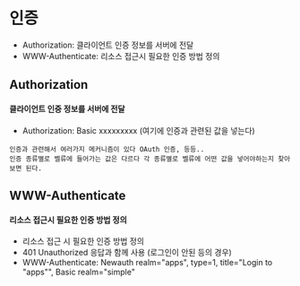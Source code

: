 # 인증
- Authorization: 클라이언트 인증 정보를 서버에 전달
- WWW-Authenticate: 리소스 접근시 필요한 인증 방법 정의

## Authorization
#### 클라이언트 인증 정보를 서버에 전달
- Authorization: Basic xxxxxxxxx (여기에 인증과 관련된 값을 넣는다)

`인증과 관련해서 여러가지 메커니즘이 있다 OAuth 인증, 등등..`  
`인증 종류별로 벨류에 들어가는 값은 다르다 각 종류별로 벨류에 어떤 값을 넣어야하는지 찾아보면 된다.`


## WWW-Authenticate
#### 리소스 접근시 필요한 인증 방법 정의
- 리소스 접근 시 필요한 인증 방법 정의
- 401 Unauthorized 응답과 함께 사용 (로그인이 안된 등의 경우)
- WWW-Authenticate: Newauth realm="apps", type=1,
title="Login to \"apps\"", Basic realm="simple"